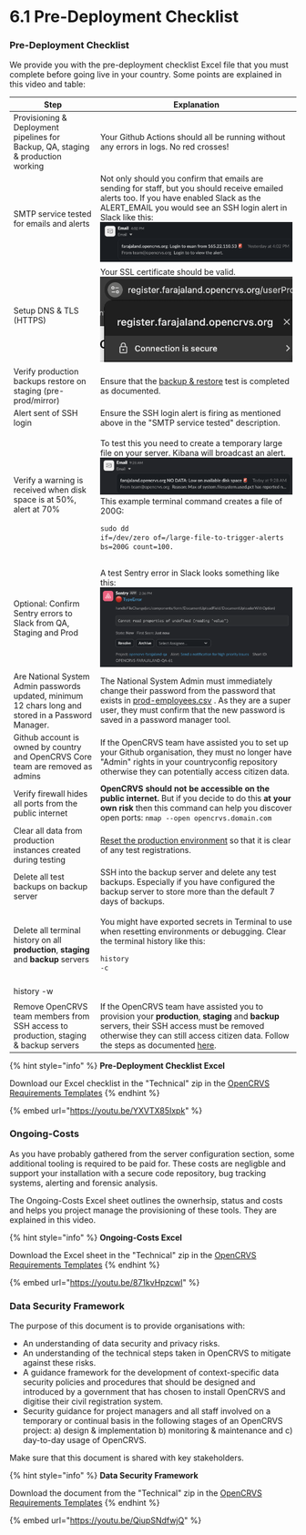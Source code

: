# 6.1 Pre-Deployment Checklist

### **Pre-Deployment Checklist**

We provide you with the pre-deployment checklist Excel file that you must complete before going live in your country. Some points are explained in this video and table:

| Step                                                                                                 | Explanation                                                                                                                                                                                                                                                                                                                                                                                 |
| ---------------------------------------------------------------------------------------------------- | ------------------------------------------------------------------------------------------------------------------------------------------------------------------------------------------------------------------------------------------------------------------------------------------------------------------------------------------------------------------------------------------- |
| Provisioning & Deployment pipelines for Backup, QA, staging & production working                     | Your Github Actions should all be running without any errors in logs. No red crosses!                                                                                                                                                                                                                                                                                                       |
| SMTP service tested for emails and alerts                                                            | Not only should you confirm that emails are sending for staff, but you should receive emailed alerts too. If you have enabled Slack as the ALERT\_EMAIL you would see an SSH login alert in Slack like this: ![](<../../.gitbook/assets/Screenshot 2024-11-14 at 09.50.00.png>)                                                                                                             |
| Setup DNS & TLS (HTTPS)                                                                              | Your SSL certificate should be valid. ![](<../../.gitbook/assets/Screenshot 2024-11-14 at 09.57.13.png>)                                                                                                                                                                                                                                                                                    |
| Verify production backups restore on staging (pre-prod/mirror)                                       | Ensure that the [backup & restore](../3.-installation/3.3-set-up-a-server-hosted-environment/4.3.7-backup-and-restore) test is completed as documented.                                                                                                                                                                                                                                     |
| Alert sent of SSH login                                                                              | Ensure the SSH login alert is firing as mentioned above in the "SMTP service tested" description.                                                                                                                                                                                                                                                                                           |
| Verify a warning is received when disk space is at 50%, alert at 70%                                 | <p>To test this you need to create a temporary large file on your server. Kibana will broadcast an alert. <img src="../../.gitbook/assets/Screenshot 2024-11-14 at 17.22.40.png" alt=""> This example terminal command creates a file of 200G:</p><pre class="language-bash"><code class="lang-bash">sudo dd if=/dev/zero of=/large-file-to-trigger-alerts bs=200G count=100.
</code></pre> |
|                                                                                                      |                                                                                                                                                                                                                                                                                                                                                                                             |
| Optional: Confirm Sentry errors to Slack from QA, Staging and Prod                                   | A test Sentry error in Slack looks something like this: ![](<../../.gitbook/assets/Screenshot 2024-11-14 at 17.22.57.png>)                                                                                                                                                                                                                                                                  |
| Are National System Admin passwords updated, minimum 12 chars long and stored in a Password Manager. | The National System Admin must immediately change their password from the password that exists in [prod-employees.csv](https://github.com/opencrvs/opencrvs-countryconfig/blob/develop/src/data-seeding/employees/source/prod-employees.csv) . As they are a super user, they must confirm that the new password is saved in a password manager tool.                                       |
| Github account is owned by country and OpenCRVS Core team are removed as admins                      | If the OpenCRVS team have assisted you to set up your Github organisation, they must no longer have "Admin" rights in your countryconfig repository otherwise they can potentially access citizen data.                                                                                                                                                                                     |
| Verify firewall hides all ports from the public internet                                             | **OpenCRVS should not be accessible on the public internet.** But if you decide to do this **at your own risk** then this command can help you discover open ports: `nmap --open opencrvs.domain.com`                                                                                                                                                                                       |
| Clear all data from production instances created during testing                                      | [Reset the production environment](../3.-installation/3.3-set-up-a-server-hosted-environment/3.3.6-deploy-automated-and-manual/4.3.6.5-resetting-a-server-environment.md) so that it is clear of any test registrations.                                                                                                                                                                    |
| Delete all test backups on backup server                                                             | SSH into the backup server and delete any test backups. Especially if you have configured the backup server to store more than the default 7 days of backups.                                                                                                                                                                                                                               |
| Delete all terminal history on all **production**, **staging** and **backup** servers                | <p>You might have exported secrets in Terminal to use when resetting environments or debugging. Clear the terminal history like this:</p><pre class="language-bash"><code class="lang-bash">history -c
</code></pre>                                                                                                                                                                        |
| history -w                                                                                           |                                                                                                                                                                                                                                                                                                                                                                                             |
|                                                                                                      |                                                                                                                                                                                                                                                                                                                                                                                             |
| Remove OpenCRVS team members from SSH access to production, staging & backup servers                 | If the OpenCRVS team have assisted you to provision your **production**, **staging** and **backup** servers, their SSH access must be removed otherwise they can still access citizen data. Follow the steps as documented [here](../3.-installation/3.3-set-up-a-server-hosted-environment/4.3.5-provisioning-servers/4.3.5.1-ssh-access.md).                                              |

{% hint style="info" %}
**Pre-Deployment Checklist Excel**

Download our Excel checklist in the "Technical" zip in the [OpenCRVS Requirements Templates](https://github.com/opencrvs/opencrvs-core/wiki/Gather-requirements)
{% endhint %}

{% embed url="https://youtu.be/YXVTX85Ixpk" %}

### Ongoing-Costs

As you have probably gathered from the server configuration section, some additional tooling is required to be paid for. These costs are negligble and support your installation with a secure code repository, bug tracking systems, alerting and forensic analysis.

The Ongoing-Costs Excel sheet outlines the ownerhsip, status and costs and helps you project manage the provisioning of these tools. They are explained in this video.

{% hint style="info" %}
**Ongoing-Costs Excel**

Download the Excel sheet in the "Technical" zip in the [OpenCRVS Requirements Templates](https://github.com/opencrvs/opencrvs-core/wiki/Gather-requirements)
{% endhint %}

{% embed url="https://youtu.be/871kvHpzcwI" %}

### Data Security Framework

The purpose of this document is to provide organisations with:

* An understanding of data security and privacy risks.
* An understanding of the technical steps taken in OpenCRVS to mitigate against these risks.
* A guidance framework for the development of context-specific data security policies and procedures that should be designed and introduced by a government that has chosen to install OpenCRVS and digitise their civil registration system.
* Security guidance for project managers and all staff involved on a temporary or continual basis in the following stages of an OpenCRVS project: a) design & implementation b) monitoring & maintenance and c) day-to-day usage of OpenCRVS.

Make sure that this document is shared with key stakeholders.

{% hint style="info" %}
**Data Security Framework**

Download the document from the "Technical" zip in the [OpenCRVS Requirements Templates](https://github.com/opencrvs/opencrvs-core/wiki/Gather-requirements)
{% endhint %}

{% embed url="https://youtu.be/QiupSNdfwjQ" %}
